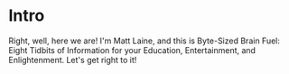 # Intro

Right, well, here we are! I'm Matt Laine, and this is Byte-Sized Brain Fuel: Eight Tidbits of Information for your Education, Entertainment, and Enlightenment. Let's get right to it!

